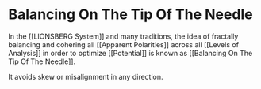 # Balancing On The Tip Of The Needle

In the [[LIONSBERG System]] and many traditions, the idea of fractally balancing and cohering all [[Apparent Polarities]] across all [[Levels of Analysis]] in order to optimize [[Potential]] is known as [[Balancing On The Tip Of The Needle]].  

It avoids skew or misalignment in any direction. 